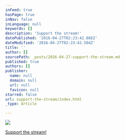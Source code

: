 ```yaml
---
inFeed: true
hasPage: true
inNav: false
inLanguage: null
keywords: []
description: 'Support the stream!'
datePublished: '2016-04-27T02:23:42.866Z'
dateModified: '2016-04-27T02:23:42.504Z'
title: ''
author: []
sourcePath: _posts/2016-04-27-support-the-stream.md
published: true
authors: []
publisher:
  name: null
  domain: null
  url: null
  favicon: null
starred: false
url: support-the-stream/index.html
_type: Article

---
```

![](https://the-grid-user-content.s3-us-west-2.amazonaws.com/c95d630f-86d4-4e94-bb5f-fdfef0832596.png)

[Support the stream!][0]

[0]: https://www.twitchalerts.com/donate/depravare